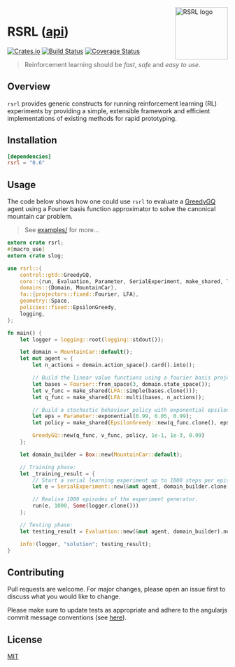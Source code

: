 <img align="right" width="120" title="RSRL logo" src="https://github.com/tspooner/rsrl/raw/master/logo.png">

# RSRL ([api](https://docs.rs/rsrl/))

[![Crates.io](https://img.shields.io/crates/v/rsrl.svg)](https://crates.io/crates/rsrl)
[![Build Status](https://travis-ci.org/tspooner/rsrl.svg?branch=master)](https://travis-ci.org/tspooner/rsrl)
[![Coverage Status](https://coveralls.io/repos/github/tspooner/rsrl/badge.svg?branch=master)](https://coveralls.io/github/tspooner/rsrl?branch=master)

> Reinforcement learning should be _fast_, _safe_ and _easy to use_.

## Overview

``rsrl`` provides generic constructs for running reinforcement learning (RL)
experiments by providing a simple, extensible framework and efficient
implementations of existing methods for rapid prototyping.

## Installation
```toml
[dependencies]
rsrl = "0.6"
```

## Usage
The code below shows how one could use `rsrl` to evaluate a
[GreedyGQ](http://old.sztaki.hu/~szcsaba/papers/ICML10_controlGQ.pdf) agent
using a Fourier basis function approximator to solve the canonical mountain car
problem.

> See [examples/](https://github.com/tspooner/rsrl/tree/master/examples) for
> more...

```rust
extern crate rsrl;
#[macro_use]
extern crate slog;

use rsrl::{
    control::gtd::GreedyGQ,
    core::{run, Evaluation, Parameter, SerialExperiment, make_shared, Trace},
    domains::{Domain, MountainCar},
    fa::{projectors::fixed::Fourier, LFA},
    geometry::Space,
    policies::fixed::EpsilonGreedy,
    logging,
};

fn main() {
    let logger = logging::root(logging::stdout());

    let domain = MountainCar::default();
    let mut agent = {
        let n_actions = domain.action_space().card().into();

        // Build the linear value functions using a fourier basis projection.
        let bases = Fourier::from_space(3, domain.state_space());
        let v_func = make_shared(LFA::simple(bases.clone()));
        let q_func = make_shared(LFA::multi(bases, n_actions));

        // Build a stochastic behaviour policy with exponential epsilon.
        let eps = Parameter::exponential(0.99, 0.05, 0.99);
        let policy = make_shared(EpsilonGreedy::new(q_func.clone(), eps));

        GreedyGQ::new(q_func, v_func, policy, 1e-1, 1e-3, 0.99)
    };

    let domain_builder = Box::new(MountainCar::default);

    // Training phase:
    let _training_result = {
        // Start a serial learning experiment up to 1000 steps per episode.
        let e = SerialExperiment::new(&mut agent, domain_builder.clone(), 1000);

        // Realise 1000 episodes of the experiment generator.
        run(e, 1000, Some(logger.clone()))
    };

    // Testing phase:
    let testing_result = Evaluation::new(&mut agent, domain_builder).next().unwrap();

    info!(logger, "solution"; testing_result);
}
```

## Contributing
Pull requests are welcome. For major changes, please open an issue first to
discuss what you would like to change.

Please make sure to update tests as appropriate and adhere to the angularjs commit message conventions (see [here](https://gist.github.com/stephenparish/9941e89d80e2bc58a153)).

## License
[MIT](https://choosealicense.com/licenses/mit/)

